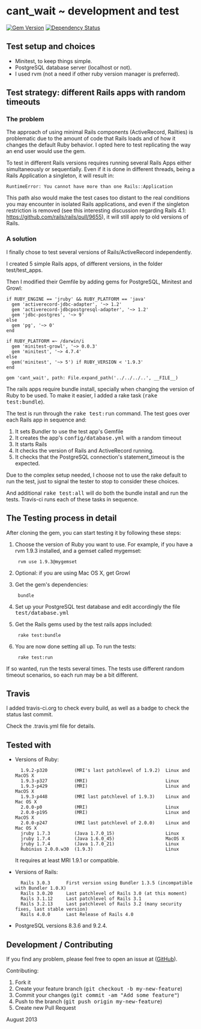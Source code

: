 # cant_wait ~ development and test
[![Gem Version](https://badge.fury.io/rb/cant_wait.png)](https://badge.fury.io/rb/cant_wait)
[![Dependency Status](https://gemnasium.com/CarlosCD/cant_wait.png)](https://gemnasium.com/CarlosCD/cant_wait)


## Test setup and choices

- Minitest, to keep things simple.
- PostgreSQL database server (localhost or not).
- I used rvm (not a need if other ruby version manager is preferred). 


## Test strategy: different Rails apps with random timeouts

### The problem

The approach of using minimal Rails components (ActiveRecord, Railties) is problematic due to the amount of code that Rails loads and of how it changes the default Ruby behavior.  I opted here to test replicating the way an end user would use the gem.

To test in different Rails versions requires running several Rails Apps either simultaneously or sequentially.  Even if it is done in different threads, being a Rails Application a singleton, it will result in:

    RuntimeError: You cannot have more than one Rails::Application

This path also would make the test cases too distant to the real conditions you may encounter in isolated Rails applications, and even if the singleton restriction is removed (see this interesting discussion regarding Rails 4.1: <https://github.com/rails/rails/pull/9655>), it will still apply to old versions of Rails.

### A solution

I finally chose to test several versions of Rails/ActiveRecord independently.

I created 5 simple Rails apps, of different versions, in the folder test/test_apps.

Then I modified their Gemfile by adding gems for PostgreSQL, Minitest and Growl:

    if RUBY_ENGINE == 'jruby' && RUBY_PLATFORM == 'java'
      gem 'activerecord-jdbc-adapter', '~> 1.2'
      gem 'activerecord-jdbcpostgresql-adapter', '~> 1.2'
      gem 'jdbc-postgres', '~> 9'
    else
      gem 'pg', '~> 0'
    end

    if RUBY_PLATFORM =~ /darwin/i
      gem 'minitest-growl', '~> 0.0.3'
      gem 'minitest', '~> 4.7.4'
    else
      gem('minitest', '~> 5') if RUBY_VERSION < '1.9.3'
    end

    gem 'cant_wait', path: File.expand_path('../../../..', __FILE__)

The rails apps require bundle install, specially when changing the version of Ruby to be used. To make it easier, I added a rake task (<tt>rake test:bundle</tt>).

The test is run through the <tt>rake test:run</tt> command.  The test goes over each Rails app in sequence and:

1. It sets Bundler to use the test app's Gemfile
2. It creates the app's <tt>config/database.yml</tt> with a random timeout
3. It starts Rails
4. It checks the version of Rails and ActiveRecord running.
5. It checks that the PostgreSQL connection's statement_timeout is the expected.

Due to the complex setup needed, I choose not to use the rake default to run the test, just to signal the tester to stop to consider these choices.

And additional <tt>rake test:all</tt> will do both the bundle install and run the tests. Travis-ci runs each of these tasks in sequence.


## The Testing process in detail

After cloning the gem, you can start testing it by following these steps:

1. Choose the version of Ruby you want to use.
    For example, if you have a rvm 1.9.3 installed, and a gemset called mygemset:

        rvm use 1.9.3@mygemset

2. Optional: if you are using Mac OS X, get Growl

3. Get the gem's dependencies:

        bundle

4. Set up your PostgreSQL test database and edit accordingly the file <tt>test/database.yml</tt>

5. Get the Rails gems used by the test rails apps included:

        rake test:bundle

6. You are now done setting all up.  To run the tests:

        rake test:run

If so wanted, run the tests several times.  The tests use different random timeout scenarios, so each run may be a bit different.


## Travis

I added travis-ci.org to check every build, as well as a badge to check the status last commit.

Check the .travis.yml file for details.


## Tested with

* Versions of Ruby:

        1.9.2-p320          (MRI's last patchlevel of 1.9.2)  Linux and MacOS X
        1.9.3-p327          (MRI)                             Linux
        1.9.3-p429          (MRI)                             Linux and MacOS X
        1.9.3-p448          (MRI last patchlevel of 1.9.3)    Linux and Mac OS X
        2.0.0-p0            (MRI)                             Linux
        2.0.0-p195          (MRI)                             Linux and MacOS X
        2.0.0-p247          (MRI last patchlevel of 2.0.0)    Linux and Mac OS X
        jruby 1.7.3         (Java 1.7.0_15)                   Linux
        jruby 1.7.4         (Java 1.6.0_45)                   MacOS X
        jruby 1.7.4         (Java 1.7.0_21)                   Linux
        Rubinius 2.0.0.w30  (1.9.3)                           Linux

  It requires at least MRI 1.9.1 or compatible.

* Versions of Rails:

        Rails 3.0.3      First version using Bundler 1.3.5 (incompatible with Bundler 1.0.X)
        Rails 3.0.20     Last patchlevel of Rails 3.0 (at this moment)
        Rails 3.1.12     Last patchlevel of Rails 3.1
        Rails 3.2.13     Last patchlevel of Rails 3.2 (many security fixes, last stable version)
        Rails 4.0.0      Last Release of Rails 4.0

* PostgreSQL versions 8.3.6 and 9.2.4.


## Development / Contributing

If you find any problem, please feel free to open an issue at ([GitHub](https://github.com/CarlosCD/cant_wait)).

Contributing:

1. Fork it
2. Create your feature branch (<tt>git checkout -b my-new-feature</tt>)
3. Commit your changes (<tt>git commit -am "Add some feature"</tt>)
4. Push to the branch (<tt>git push origin my-new-feature</tt>)
5. Create new Pull Request


August 2013
